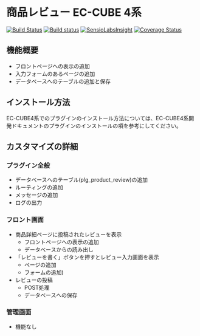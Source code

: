 # 商品レビュー EC-CUBE 4系

[![Build Status](https://travis-ci.org/EC-CUBE/ProductReview-plugin.svg?branch=feature%2F1.0.0)](https://travis-ci.org/EC-CUBE/ProductReview-plugin)
[![Build status](https://ci.appveyor.com/api/projects/status/oni9ptnqfs37uqdb?svg=true)](https://ci.appveyor.com/project/ECCUBE/ProductReview-plugin-9n48w)
[![SensioLabsInsight](https://insight.sensiolabs.com/projects/5c61b4f6-edad-4908-9a9a-6b4f38574a93/mini.png)](https://insight.sensiolabs.com/projects/5c61b4f6-edad-4908-9a9a-6b4f38574a93)
[![Coverage Status](https://coveralls.io/repos/github/EC-CUBE/ProductReview-plugin/badge.svg)](https://coveralls.io/github/EC-CUBE/ProductReview-plugin)

## 機能概要
- フロントページへの表示の追加
- 入力フォームのあるページの追加
- データベースへのテーブルの追加と保存

## インストール方法

EC-CUBE4系でのプラグインのインストール方法については、EC-CUBE4系開発ドキュメントのプラグインのインストールの項を参考にしてください。

## カスタマイズの詳細

### プラグイン全般

- データベースへのテーブル(plg_product_review)の追加
- ルーティングの追加
- メッセージの追加
- ログの出力

### フロント画面

- 商品詳細ページに投稿されたレビューを表示
  - フロントページへの表示の追加
  - データベースからの読み出し
- 「レビューを書く」ボタンを押すとレビュー入力画面を表示
  - ページの追加
  - フォームの追加)
- レビューの投稿
  - POST処理
  - データベースへの保存

### 管理画面

- 機能なし
